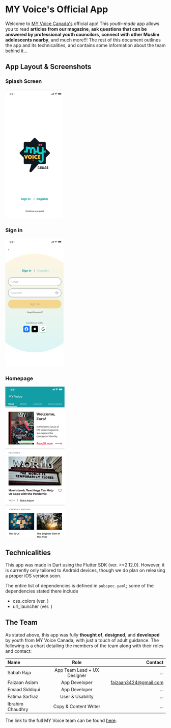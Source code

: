 # MY Voice's Official App

Welcome to [MY Voice Canada's](https://www.myvoicecanada.com) official app! This _youth-made_ app allows you to read **articles from our magazine**, **ask questions that can be answered by professional youth councilors**, **connect with other Muslim adolescents nearby**, and much more!!! The rest of this document outlines the app and its technicalities, and contains some information about the team behind it...

## App Layout & Screenshots

### Splash Screen

![Splash Screen](./screenshots/app_splashscreen.png)

### Sign in

![Sign In](./screenshots/app_signin.png)

### Homepage

![Home](./screenshots/app_home.png)

## Technicalities

This app was made in Dart using the Flutter SDK (ver. >=2.12.0). However, it is currently only tailored to Android devices, though we do plan on releasing a proper iOS version soon.

The entire list of dependencies is defined in `pubspec.yaml`; some of the dependencies stated there include

- css_colors (ver. )
- url_launcher (ver. )

## The Team

As stated above, this app was fully **thought of**, **designed**, and **developed** by youth from MY Voice Canada, with just a touch of adult guidance. The following is a chart detailing the members of the team along with their roles and contact:

| Name             |            Role             |               Contact |
| :--------------- | :-------------------------: | --------------------: |
| Sabah Raja       | App Team Lead + UX Designer |                   ... |
| Faizaan Aslam    |        App Developer        | faizaan3424@gmail.com |
| Emaad Siddiqui   |        App Developer        |                   ... |
| Fatima Sarfraz   |      User & Usability       |                   ... |
| Ibrahim Chaudhry |    Copy & Content Writer    |                   ... |

The link to the full MY Voice team can be found [here](https://myvoicecanada.com/about/).

<!--## Getting Started

This project is a starting point for a Flutter application.

A few resources to get you started if this is your first Flutter project:

- [Lab: Write your first Flutter app](https://flutter.dev/docs/get-started/codelab)
- [Cookbook: Useful Flutter samples](https://flutter.dev/docs/cookbook)

For help getting started with Flutter, view our
[online documentation](https://flutter.dev/docs), which offers tutorials,
samples, guidance on mobile development, and a full API reference.
-->
